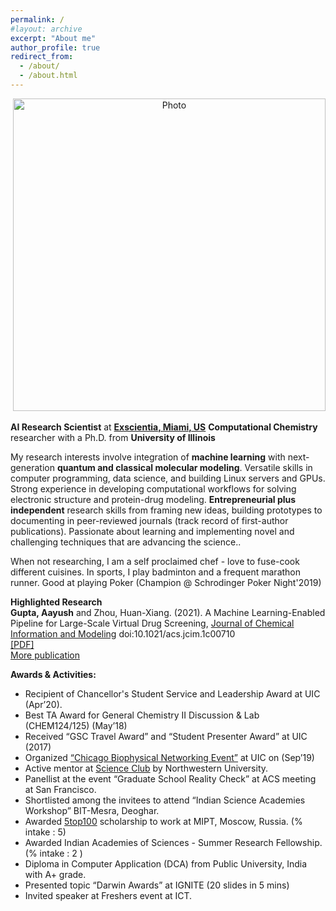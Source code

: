 ```yaml
---
permalink: /
#layout: archive
excerpt: "About me"
author_profile: true
redirect_from:
  - /about/
  - /about.html
---
```


<p align="center">
  <img src="https://aaayushg.github.io/images/aayu1.jpeg?raw=true" alt="Photo" style="width: 500px;"/> 
</p>

**AI Research Scientist** at [**Exscientia, Miami, US**](https://www.exscientia.ai/)
**Computational Chemistry** researcher with a Ph.D. from **University of Illinois**

My research interests involve integration of **machine learning** with next-generation **quantum and classical molecular modeling**. Versatile skills in computer programming, data science, and building Linux servers and GPUs. Strong experience in developing computational workflows for solving electronic structure and protein-drug modeling. **Entrepreneurial plus independent** research skills from framing new ideas, building prototypes to documenting in peer-reviewed journals (track record of first-author publications). Passionate about learning and implementing novel and challenging techniques that are advancing the science..

When not researching, I am a self proclaimed chef - love to fuse-cook different cuisines. 
In sports, I play badminton and a frequent marathon runner. 
Good at playing Poker (Champion @ Schrodinger Poker Night'2019)

**Highlighted Research**<br/>
**Gupta, Aayush** and Zhou, Huan-Xiang. (2021). A Machine Learning-Enabled Pipeline for Large-Scale Virtual Drug Screening, [Journal of Chemical Information and Modeling](https://pubs.acs.org/doi/10.1021/acs.jcim.1c00710) doi:10.1021/acs.jcim.1c00710 <br/>
[[PDF]](https://aaayushg.github.io/files/jcim.pdf)<br/>
[More publication](https://aaayushg.github.io/publications/)

**Awards & Activities:**
* Recipient of Chancellor's Student Service and Leadership Award at UIC (Apr’20).
* Best TA Award for General Chemistry II Discussion & Lab (CHEM124/125) (May’18) 
* Received “GSC Travel Award” and “Student Presenter Award” at UIC (2017) 
* Organized [“Chicago Biophysical Networking Event”](https://biophysicschicago.webnode.com/) at UIC on (Sep’19)
* Active mentor at [Science Club](https://scienceclub.northwestern.edu/) by Northwestern University.
* Panellist at the event “Graduate School Reality Check” at ACS meeting at San Francisco.
* Shortlisted among the invitees to attend “Indian Science Academies Workshop” BIT-Mesra, Deoghar. 
* Awarded [5top100](http://5top100.ru/) scholarship to work at MIPT, Moscow, Russia. (% intake : 5)
* Awarded Indian Academies of Sciences - Summer Research Fellowship. (% intake : 2 )
* Diploma in Computer Application (DCA) from Public University, India with A+ grade.
* Presented topic “Darwin Awards” at IGNITE (20 slides in 5 mins)
* Invited speaker at Freshers event at ICT.
